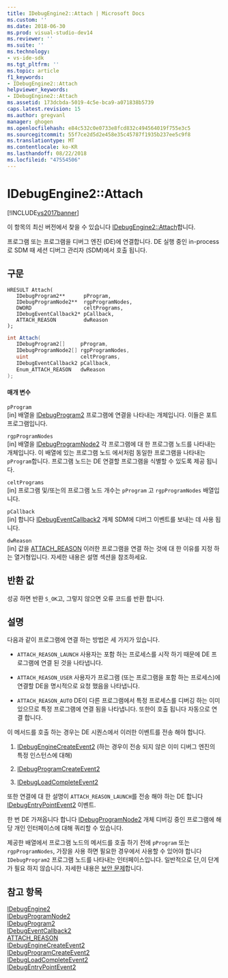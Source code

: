 ```yaml
---
title: IDebugEngine2::Attach | Microsoft Docs
ms.custom: ''
ms.date: 2018-06-30
ms.prod: visual-studio-dev14
ms.reviewer: ''
ms.suite: ''
ms.technology:
- vs-ide-sdk
ms.tgt_pltfrm: ''
ms.topic: article
f1_keywords:
- IDebugEngine2::Attach
helpviewer_keywords:
- IDebugEngine2::Attach
ms.assetid: 173dcbda-5019-4c5e-bca9-a071838b5739
caps.latest.revision: 15
ms.author: gregvanl
manager: ghogen
ms.openlocfilehash: e84c532c0e0733e8fcd832c494564019f755e3c5
ms.sourcegitcommit: 55f7ce2d5d2e458e35c45787f1935b237ee5c9f8
ms.translationtype: MT
ms.contentlocale: ko-KR
ms.lasthandoff: 08/22/2018
ms.locfileid: "47554506"
---
```

# <a name="idebugengine2attach"></a>IDebugEngine2::Attach
[!INCLUDE[vs2017banner](../../../includes/vs2017banner.md)]

이 항목의 최신 버전에서 찾을 수 있습니다 [IDebugEngine2::Attach](https://docs.microsoft.com/visualstudio/extensibility/debugger/reference/idebugengine2-attach)합니다.  
  
프로그램 또는 프로그램을 디버그 엔진 (DE)에 연결합니다. DE 실행 중인 in-process로 SDM 때 세션 디버그 관리자 (SDM)에서 호출 됩니다.  
  
## <a name="syntax"></a>구문  
  
```cpp#  
HRESULT Attach(   
   IDebugProgram2**      pProgram,  
   IDebugProgramNode2**  rgpProgramNodes,  
   DWORD                 celtPrograms,  
   IDebugEventCallback2* pCallback,  
   ATTACH_REASON         dwReason  
);  
```  
  
```csharp  
int Attach(   
   IDebugProgram2[]     pProgram,  
   IDebugProgramNode2[] rgpProgramNodes,  
   uint                 celtPrograms,  
   IDebugEventCallback2 pCallback,  
   Enum_ATTACH_REASON   dwReason  
);  
```  
  
#### <a name="parameters"></a>매개 변수  
 `pProgram`  
 [in] 배열을 [IDebugProgram2](../../../extensibility/debugger/reference/idebugprogram2.md) 프로그램에 연결을 나타내는 개체입니다. 이들은 포트 프로그램입니다.  
  
 `rgpProgramNodes`  
 [in] 배열을 [IDebugProgramNode2](../../../extensibility/debugger/reference/idebugprogramnode2.md) 각 프로그램에 대 한 프로그램 노드를 나타내는 개체입니다. 이 배열에 있는 프로그램 노드 에서처럼 동일한 프로그램을 나타내는 `pProgram`합니다. 프로그램 노드는 DE 연결할 프로그램을 식별할 수 있도록 제공 됩니다.  
  
 `celtPrograms`  
 [in] 프로그램 및/또는의 프로그램 노드 개수는 `pProgram` 고 `rgpProgramNodes` 배열입니다.  
  
 `pCallback`  
 [in] 합니다 [IDebugEventCallback2](../../../extensibility/debugger/reference/idebugeventcallback2.md) 개체 SDM에 디버그 이벤트를 보내는 데 사용 됩니다.  
  
 `dwReason`  
 [in] 값을 [ATTACH_REASON](../../../extensibility/debugger/reference/attach-reason.md) 이러한 프로그램을 연결 하는 것에 대 한 이유를 지정 하는 열거형입니다. 자세한 내용은 설명 섹션을 참조하세요.  
  
## <a name="return-value"></a>반환 값  
 성공 하면 반환 `S_OK`고, 그렇지 않으면 오류 코드를 반환 합니다.  
  
## <a name="remarks"></a>설명  
 다음과 같이 프로그램에 연결 하는 방법은 세 가지가 있습니다.  
  
-   `ATTACH_REASON_LAUNCH` 사용자는 포함 하는 프로세스를 시작 하기 때문에 DE 프로그램에 연결 된 것을 나타냅니다.  
  
-   `ATTACH_REASON_USER` 사용자가 프로그램 (또는 프로그램을 포함 하는 프로세스)에 연결할 DE을 명시적으로 요청 했음을 나타냅니다.  
  
-   `ATTACH_REASON_AUTO` DE이 다른 프로그램에서 특정 프로세스를 디버깅 하는 이미 있으므로 특정 프로그램에 연결 됨을 나타냅니다. 또한이 호출 됩니다 자동으로 연결 합니다.  
  
 이 메서드를 호출 하는 경우는 DE 시퀀스에서 이러한 이벤트를 전송 해야 합니다.  
  
1.  [IDebugEngineCreateEvent2](../../../extensibility/debugger/reference/idebugenginecreateevent2.md) (하는 경우이 전송 되지 않은 이미 디버그 엔진의 특정 인스턴스에 대해)  
  
2.  [IDebugProgramCreateEvent2](../../../extensibility/debugger/reference/idebugprogramcreateevent2.md)  
  
3.  [IDebugLoadCompleteEvent2](../../../extensibility/debugger/reference/idebugloadcompleteevent2.md)  
  
 또한 연결에 대 한 설명이 `ATTACH_REASON_LAUNCH`를 전송 해야 하는 DE 합니다 [IDebugEntryPointEvent2](../../../extensibility/debugger/reference/idebugentrypointevent2.md) 이벤트.  
  
 한 번 DE 가져옵니다 합니다 [IDebugProgramNode2](../../../extensibility/debugger/reference/idebugprogramnode2.md) 개체 디버깅 중인 프로그램에 해당 개인 인터페이스에 대해 쿼리할 수 있습니다.  
  
 제공한 배열에서 프로그램 노드의 메서드를 호출 하기 전에 `pProgram` 또는 `rgpProgramNodes`, 가장을 사용 하면 필요한 경우에서 사용할 수 있어야 합니다 `IDebugProgram2` 프로그램 노드를 나타내는 인터페이스입니다. 일반적으로 단,이 단계가 필요 하지 않습니다. 자세한 내용은 [보안 문제](../../../extensibility/debugger/security-issues.md)합니다.  
  
## <a name="see-also"></a>참고 항목  
 [IDebugEngine2](../../../extensibility/debugger/reference/idebugengine2.md)   
 [IDebugProgramNode2](../../../extensibility/debugger/reference/idebugprogramnode2.md)   
 [IDebugProgram2](../../../extensibility/debugger/reference/idebugprogram2.md)   
 [IDebugEventCallback2](../../../extensibility/debugger/reference/idebugeventcallback2.md)   
 [ATTACH_REASON](../../../extensibility/debugger/reference/attach-reason.md)   
 [IDebugEngineCreateEvent2](../../../extensibility/debugger/reference/idebugenginecreateevent2.md)   
 [IDebugProgramCreateEvent2](../../../extensibility/debugger/reference/idebugprogramcreateevent2.md)   
 [IDebugLoadCompleteEvent2](../../../extensibility/debugger/reference/idebugloadcompleteevent2.md)   
 [IDebugEntryPointEvent2](../../../extensibility/debugger/reference/idebugentrypointevent2.md)

